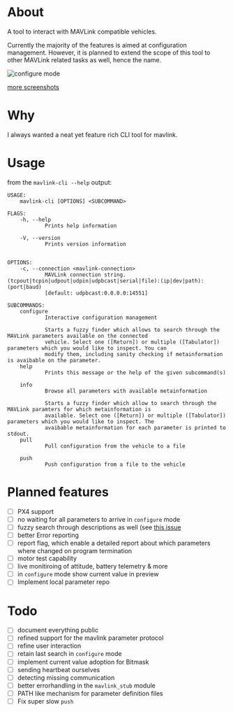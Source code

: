 # About

A tool to interact with MAVLink compatible vehicles.

Currently the majority of the features is aimed at configuration management.
However, it is planned to extend the scope
of this tool to other MAVLink related tasks as well, hence the name.

![`configure` mode](https://user-images.githubusercontent.com/20400405/93691947-ca363f00-faec-11ea-8727-260a467ea056.png)

[more screenshots](https://github.com/wucke13/mavlink-cli/issues/1)

# Why

I always wanted a neat yet feature rich CLI tool for mavlink. 

# Usage

from the `mavlink-cli --help` output:

```
USAGE:
    mavlink-cli [OPTIONS] <SUBCOMMAND>

FLAGS:
    -h, --help
            Prints help information

    -V, --version
            Prints version information


OPTIONS:
    -c, --connection <mavlink-connection>
            MAVLink connection string. (tcpout|tcpin|udpout|udpin|udpbcast|serial|file):(ip|dev|path):(port|baud)
            [default: udpbcast:0.0.0.0:14551]

SUBCOMMANDS:
    configure
            Interactive configuration management

            Starts a fuzzy finder which allows to search through the MAVLink parameters available on the connected
            vehicle. Select one ([Return]) or multiple ([Tabulator]) parameters which you would like to inspect. You can
            modify them, including sanity checking if metainformation is avaibable on the parameter.
    help
            Prints this message or the help of the given subcommand(s)

    info
            Browse all parameters with available metainformation

            Starts a fuzzy finder which allow to search through the MAVLink paramters for which metainformation is
            available. Select one ([Return]) or multiple ([Tabulator]) parameters which you would like to inspect. The
            avaibable metainformation for each parameter is printed to stdout.
    pull
            Pull configuration from the vehicle to a file

    push
            Push configuration from a file to the vehicle
```

# Planned features

+ [ ] PX4 support
+ [ ] no waiting for all parameters to arrive in `configure` mode
+ [ ] fuzzy search through descriptions as well (see [this issue](https://github.com/lotabout/skim/issues/344)
+ [ ] better Error reporting
+ [ ] report flag, which enable a detailed report about which parameters where changed on program termination
+ [ ] motor test capability
+ [ ] live monitiroing of attitude, battery telemetry & more
+ [ ] in `configure` mode show current value in preview
+ [ ] Implement local parameter repo

# Todo

+ [ ] document everything public
+ [ ] refined support for the mavlink parameter protocol
+ [ ] refine user interaction
+ [ ] retain last search in `configure` mode
+ [ ] implement current value adoption for Bitmask
+ [ ] sending heartbeat ourselves
+ [ ] detecting missing communication
+ [ ] better errorhandling in the `mavlink_stub` module
+ [ ] PATH like mechanism for parameter definition files
+ [ ] Fix super slow `push`
